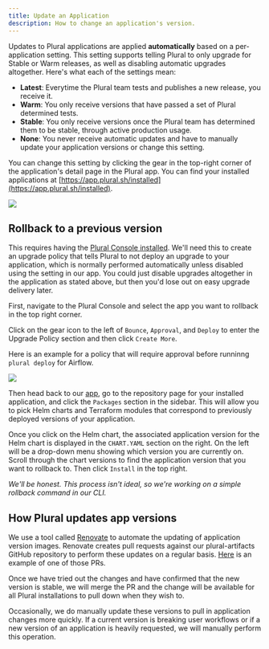```yaml
---
title: Update an Application
description: How to change an application's version.
---
```


Updates to Plural applications are applied **automatically** based on a per-application setting. This setting supports telling Plural to only upgrade for Stable or Warm releases, as well as disabling automatic upgrades altogether. Here's what each of the settings mean:

* **Latest**: Everytime the Plural team tests and publishes a new release, you receive it.
* **Warm**: You only receive versions that have passed a set of Plural determined tests.
* **Stable**: You only receive versions once the Plural team has determined them to be stable, through active production usage.
* **None**: You never receive automatic updates and have to manually update your application versions or change this setting.


You can change this setting by clicking the gear in the top-right corner of the application's detail page in the Plural app. You can find your installed applications at [https://app.plural.sh/installed](https://app.plural.sh/installed).

![](</assets/operations/update-application.png>)

## Rollback to a previous version

This requires having the [Plural Console installed](/getting-started/admin-console). We'll need this to create an upgrade
policy that tells Plural to not deploy an upgrade to your application, which is normally performed automatically unless disabled using the setting in our app. You could just disable upgrades altogether in
the application as stated above, but then you'd lose out on easy upgrade delivery later.

First, navigate to the Plural Console and select the app you want to rollback in the top right corner.

Click on the gear icon to the left of `Bounce`, `Approval`, and `Deploy` to enter the Upgrade Policy section and then click `Create More`.

Here is an example for a policy that will require approval before runninng `plural deploy` for Airflow.

![](</assets/operations/upgrade-policy.png>)

Then head back to our [app](https://app.plural.sh), go to the repository page for your installed application, and click the `Packages` section in the sidebar. This will allow you
to pick Helm charts and Terraform modules that correspond to previously deployed versions of your application. 

Once you click on the Helm chart, the associated application version for the Helm chart is displayed in the `CHART.YAML` section on the right. On the left will be a drop-down menu showing which version you are currently on. Scroll through the
chart versions to find the application version that you want to rollback to. Then click `Install` in the top right.

*We'll be honest. This process isn't ideal, so we're working on a simple rollback command in our CLI.*

## How Plural updates app versions

We use a tool called [Renovate](https://github.com/renovatebot/renovate) to automate the updating of application version images. Renovate creates pull requests against our plural-artifacts GitHub repository to perform these updates on a regular basis. [Here](https://github.com/pluralsh/plural-artifacts/pull/236) is an example of one of those PRs.

Once we have tried out the changes and have confirmed that the new version is stable, we will merge the PR and the change will be available for all Plural installations to pull down when they wish to.

Occasionally, we do manually update these versions to pull in application changes more quickly. If a current version is breaking user workflows or if a new version of an application is heavily requested, we will manually perform this operation.